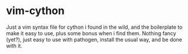 vim-cython
==========

Just a vim syntax file for cython i found in the wild, and the
boilerplate to make it easy to use, plus some bonus when i find them.
Nothing fancy (yet?), just easy to use with pathogen, install the usual
way, and be done with it.
